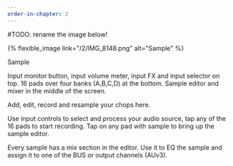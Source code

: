 ```yaml
---
order-in-chapter: 2
---
```


#TODO: rename the image below!

{% flexible_image link="/2/IMG_8148.png" alt="Sample" %}

[//]: # ([![Sample]&#40;{{ site.baseurl }}/assets/images/2/IMG_8148.png&#41;)

[//]: # (]&#40;{{ site.baseurl }}/assets/images/2/IMG_8148.png&#41;)

Sample

Input monitor button, input volume meter, input FX and input selector on top. 16 pads over four banks (A,B,C,D) at the bottom. Sample editor and mixer in the middle of the screen.

Add, edit, record and resample your chops here. 

Use input controls to select and process your audio source, tap any of the 16 pads to start recording. Tap on any pad with sample to bring up the sample editor. 

Every sample has a mix section in the editor. Use it to EQ the sample and assign it to one of the BUS or output channels (AUv3).